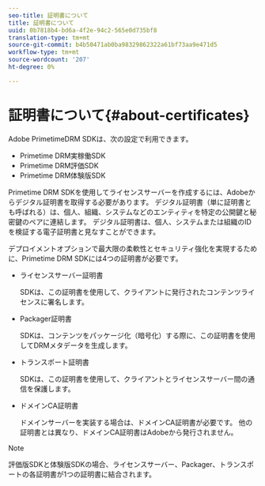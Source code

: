 ```yaml
---
seo-title: 証明書について
title: 証明書について
uuid: 0b7818b4-bd6a-4f2e-94c2-565e0d735bf8
translation-type: tm+mt
source-git-commit: b4b50471ab0ba98329862322a61bf73aa9e471d5
workflow-type: tm+mt
source-wordcount: '207'
ht-degree: 0%

---
```



# 証明書について{#about-certificates}

Adobe PrimetimeDRM SDKは、次の設定で利用できます。

* Primetime DRM実稼働SDK
* Primetime DRM評価SDK
* Primetime DRM体験版SDK

Primetime DRM SDKを使用してライセンスサーバーを作成するには、Adobeからデジタル証明書を取得する必要があります。 デジタル証明書（単に証明書とも呼ばれる）は、個人、組織、システムなどのエンティティを特定の公開鍵と秘密鍵のペアに連結します。 デジタル証明書は、個人、システムまたは組織のIDを検証する電子証明書と見なすことができます。

デプロイメントオプションで最大限の柔軟性とセキュリティ強化を実現するために、Primetime DRM SDKには4つの証明書が必要です。

* ライセンスサーバー証明書

   SDKは、この証明書を使用して、クライアントに発行されたコンテンツライセンスに署名します。
* Packager証明書

   SDKは、コンテンツをパッケージ化（暗号化）する際に、この証明書を使用してDRMメタデータを生成します。
* トランスポート証明書

   SDKは、この証明書を使用して、クライアントとライセンスサーバー間の通信を保護します。
* ドメインCA証明書

   ドメインサーバーを実装する場合は、ドメインCA証明書が必要です。 他の証明書とは異なり、ドメインCA証明書はAdobeから発行されません。

>[!NOTE]
>
>評価版SDKと体験版SDKの場合、ライセンスサーバー、Packager、トランスポートの各証明書が1つの証明書に結合されます。

